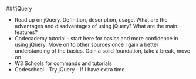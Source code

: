 ###jQuery

* Read up on jQuery. Definition, description, usage. What are the advantages and disadvantages of using jQuery? What are the main features?
* Codecademy tutorial - start here for basics and more confidence in using jQuery. Move on to other sources once I gain a better understanding of the basics. Gain a solid foundation, take a break, move on.
* W3 Schools for commands and tutorials
* Codeschool - Try jQuery - If I have extra time.

